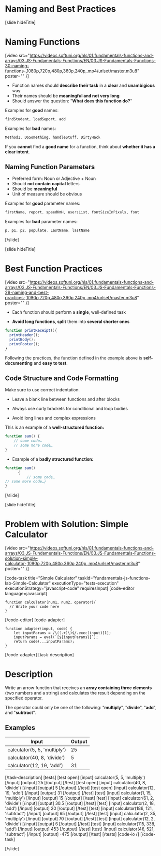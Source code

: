 # Naming and Best Practices

[slide hideTitle]
# Naming Functions

[video src="https://videos.softuni.org/hls/01.fundamentals-functions-and-arrays/03.JS-Fundamentals-Functions/EN/03.JS-Fundamentals-Functions-30-naming-functions-,1080p,720p,480p,360p,240p,.mp4/urlset/master.m3u8" poster="" /]


- Function names should **describe their task** in a **clear** and **unambigious** way
- Their names should be **meaningful and not very long**
- Should answer the question: "**What does this function do?**"

Examples for **good** names:

```js
findStudent, loadSeport, add
```

Examples for **bad** names:

```js
Method1, DoSomething, handleStuff, DirtyHack
```

If you **cannot** find a **good name** for a function, think about **whether it has a clear intent**.

## Naming Function Parameters

 - Preferred form: Noun or Adjective + Noun
 - Should **not contain** **capital** letters
 - Should be **meaningful**
 - Unit of measure should be obvious

Examples for **good** parameter names:

```js
firstName, report, speedKmH, usersList, fontSizeInPixels, font
```

Examples for **bad** parameter names:

```js
p, p1, p2, populate, LastName, lastName
```
[/slide]

[slide hideTitle]

# Best Function Practices

[video src="https://videos.softuni.org/hls/01.fundamentals-functions-and-arrays/03.JS-Fundamentals-Functions/EN/03.JS-Fundamentals-Functions-29-naming-and-best-practices-,1080p,720p,480p,360p,240p,.mp4/urlset/master.m3u8" poster="" /]


- Each function should perform a **single**, well-defined task

- **Avoid long functions**, **split** them into **several shorter ones**

```js
function printReceipt(){
  printHeader();
  printBody();
  printFooter();
}
```

Following the practices, the function defined in the example above is **self-documenting** and **easy to test**.

## Code Structure and Code Formatting

Make sure to use correct indentation.

- Leave a blank line between functions and after blocks

- Always use curly brackets for conditional and loop bodies

- Avoid long lines and complex expressions

This is an example of a **well-structured function:**

```js
function sum() {
    // some code…
    // some more code…
}
```

- Example of a **badly structured function:**

```js
function sum()​
      {​
          // some code…​
// some more code…}
}
```

[/slide]

[slide hideTitle]
# Problem with Solution: Simple Calculator

[video src="https://videos.softuni.org/hls/01.fundamentals-functions-and-arrays/03.JS-Fundamentals-Functions/EN/03.JS-Fundamentals-Functions-solution-simple-calculator-,1080p,720p,480p,360p,240p,.mp4/urlset/master.m3u8" poster="" /]

[code-task title="Simple Calculator" taskId="fundamentals-js-functions-lab-Simple-Calculator" executionType="tests-execution" executionStrategy="javascript-code" requiresInput]
[code-editor language=javascript]
```
function calculator(num1, num2, operator){
  // Write your code here
}
```
[/code-editor]
[code-adapter]
```
function adapter(input, code) {
    let inputParams = /\((.+)\)$/.exec(input)[1];
    inputParams = eval(`[${inputParams}]`);
    return code(...inputParams);
}
```
[/code-adapter]
[task-description]
# Description

Write an arrow function that receives an **array containing three elements** (two numbers and a string) and calculates the result depending on the specified operator. 

The operator could only be one of the following: "**multiply**", "**divide**", "**add**", and "**subtract**".

## Examples
| **Input** | **Output** |
| --- | --- |
| calculator(5, 5, 'multiply') | 25 |
| calculator(40, 8, 'divide') | 5 |
| calculator(12, 19, 'add') | 31 |

[/task-description]
[tests]
[test open]
[input]
calculator(5, 5, 'multiply')
[/input]
[output]
25
[/output]
[/test]
[test open]
[input]
calculator(40, 8, 'divide')
[/input]
[output]
5
[/output]
[/test]
[test open]
[input]
calculator(12, 19, 'add')
[/input]
[output]
31
[/output]
[/test]
[test]
[input]
calculator(1, 15, 'multiply')
[/input]
[output]
15
[/output]
[/test]
[test]
[input]
calculator(61, 2, 'divide')
[/input]
[output]
30.5
[/output]
[/test]
[test]
[input]
calculator(2, 18, 'add')
[/input]
[output]
20
[/output]
[/test]
[test]
[input]
calculator(186, 121, 'subtract')
[/input]
[output]
65
[/output]
[/test]
[test]
[input]
calculator(2, 35, 'multiply')
[/input]
[output]
70
[/output]
[/test]
[test]
[input]
calculator(12, 2, 'divide')
[/input]
[output]
6
[/output]
[/test]
[test]
[input]
calculator(115, 338, 'add')
[/input]
[output]
453
[/output]
[/test]
[test]
[input]
calculator(46, 521, 'subtract')
[/input]
[output]
\-475
[/output]
[/test]
[/tests]
[code-io /]
[/code-task]

[/slide]

